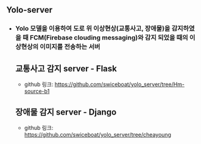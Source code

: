## Yolo-server
- ### Yolo 모델을 이용하여 도로 위 이상현상(교통사고, 장애물)을 감지하였을 때 FCM(Firebase clouding messaging)와 감지 되었을 때의 이상현상의 이미지를 전송하는 서버

    ## 교통사고 감지 server - Flask
    - github 링크: https://github.com/swiceboat/yolo_server/tree/Hm-source-b1

    ## 장애물 감지 server - Django
    - github 링크: https://github.com/swiceboat/yolo_server/tree/cheayoung